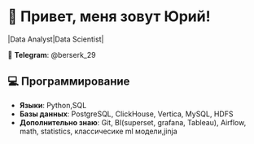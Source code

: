 # 👋 Привет, меня зовут Юрий!

|Data Analyst|Data Scientist|

📱 **Telegram**: @berserk_29

## 💻 Программирование
- **Языки**: Python,SQL
- **Базы данных**: PostgreSQL, ClickHouse, Vertica, MySQL, HDFS
- **Дополнительно знаю**: Git, BI(superset, grafana, Tableau), Airflow, math, statistics, классичесике ml модели,jinja

